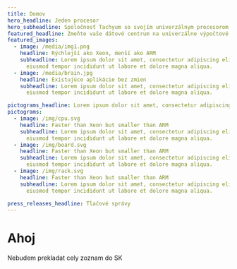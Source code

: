 ```yaml
---
title: Domov
hero_headline: Jeden procesor
hero_subheadline: Spoločnosť Tachyum so svojím univerzálnym procesorom prináša umelú inteligenciu s rozsahom ľudského mozgu a posúva celý svet do zelenšej éry.
featured_headline: Zmeňte vaše dátové centrum na univerzálne výpočtové centrum, s Prodigy chipom
featured_images:
  - image: /media/img1.png
    headline: Rýchlejší ako Xeon, menší ako ARM
    subheadline: Lorem ipsum dolor sit amet, consectetur adipiscing elit, sed do
      eiusmod tempor incididunt ut labore et dolore magna aliqua.
  - image: /media/brain.jpg
    headline: Existujúce aplikácie bez zmien
    subheadline: Lorem ipsum dolor sit amet, consectetur adipiscing elit, sed do
      eiusmod tempor incididunt ut labore et dolore magna aliqua.

pictograms_headline: Lorem ipsum dolor sit amet, consectetur adipiscing elit, sed do eiusmod tempor
pictograms:
  - image: /img/cpu.svg
    headline: Faster than Xeon but smaller than ARM
    subheadline: Lorem ipsum dolor sit amet, consectetur adipiscing elit, sed do
      eiusmod tempor incididunt ut labore et dolore magna aliqua.
  - image: /img/board.svg
    headline: Faster than Xeon but smaller than ARM
    subheadline: Lorem ipsum dolor sit amet, consectetur adipiscing elit, sed do
      eiusmod tempor incididunt ut labore et dolore magna aliqua.
  - image: /img/rack.svg
    headline: Faster than Xeon but smaller than ARM
    subheadline: Lorem ipsum dolor sit amet, consectetur adipiscing elit, sed do
      eiusmod tempor incididunt ut labore et dolore magna aliqua.

press_releases_headline: Tlačové správy
---
```


# Ahoj

Nebudem prekladat cely zoznam do SK